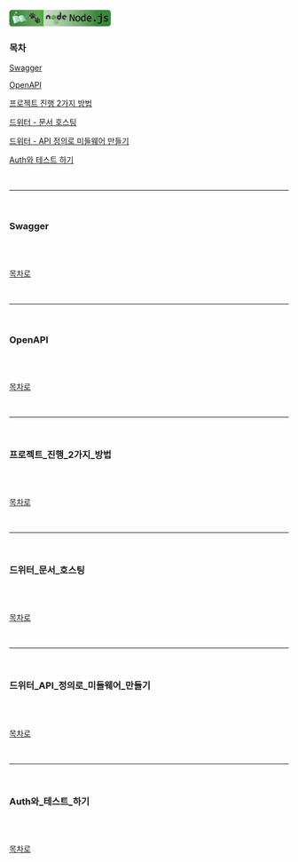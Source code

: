 <br />
<a href="https://github.com/seol-yu/TIL/tree/master/NodeJS/노드_백엔드">
  <img src="https://github.com/seol-yu/TIL/raw/master/images/nodejs-badge-logo.png?raw=true" height="30" style="max-width: 100%;">
</a>
<br />

### 목차

[Swagger](#Swagger)

[OpenAPI](#OpenAPI)

[프로젝트 진행 2가지 방법](#프로젝트_진행_2가지_방법)

[드위터 - 문서 호스팅](#드위터_문서_호스팅)

[드위터 - API 정의로 미들웨어 만들기](#드위터_API_정의로_미들웨어_만들기)

[Auth와 테스트 하기](#Auth와_테스트_하기)

<br />

---

<br />

### Swagger

<br />



<br />

[목차로](#목차)

<br />

---

<br />

### OpenAPI

<br />



<br />

[목차로](#목차)

<br />

---

<br />

### 프로젝트_진행_2가지_방법

<br />



<br />

[목차로](#목차)

<br />

---

<br />

### 드위터_문서_호스팅

<br />



<br />

[목차로](#목차)

<br />

---

<br />

### 드위터_API_정의로_미들웨어_만들기

<br />



<br />

[목차로](#목차)

<br />

---

<br />

### Auth와_테스트_하기

<br />



<br />

[목차로](#목차)

<br />

